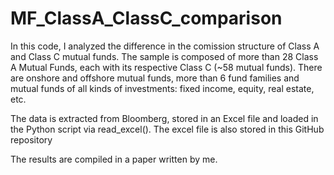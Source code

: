 # MF_ClassA_ClassC_comparison
In this code, I analyzed the difference in the comission structure of Class A and Class C mutual funds. The sample is composed of more than 28 Class A Mutual Funds, each with its respective Class C (~58 mutual funds). There are onshore and offshore mutual funds, more than 6 fund families and mutual funds of all kinds of investments: fixed income, equity, real estate, etc.

The data is extracted from Bloomberg, stored in an Excel file and loaded in the Python script via read_excel(). The excel file is also stored in this GitHub repository

The results are compiled in a paper written by me.
